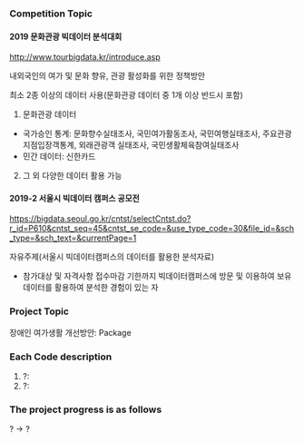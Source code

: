 ### Competition Topic
#### 2019 문화관광 빅데이터 분석대회  
http://www.tourbigdata.kr/introduce.asp

내외국인의 여가 및 문화 향유, 관광 활성화를 위한 정책방안

최소 2종 이상의 데이터 사용(문화관광 데이터 중 1개 이상 반드시 포함)
1) 문화관광 데이터
- 국가승인 통계: 문화향수실태조사, 국민여가활동조사, 국민여행실태조사, 주요관광지점입장객통계, 외래관광객 실태조사, 국민생활체육참여실태조사
- 민간 데이터: 신한카드
2) 그 외 다양한 데이터 활용 가능

#### 2019-2 서울시 빅데이터 캠퍼스 공모전  
https://bigdata.seoul.go.kr/cntst/selectCntst.do?r_id=P610&cntst_seq=45&cntst_se_code=&use_type_code=30&file_id=&sch_type=&sch_text=&currentPage=1

자유주제(서울시 빅데이터캠퍼스의 데이터를 활용한 분석자료)

* 참가대상 및 자격사항
접수마감 기한까지 빅데이터캠퍼스에 방문 및 이용하여 보유 데이터를 활용하여 분석한 경험이 있는 자

### Project Topic
장애인 여가생활 개선방안: Package

### Each Code description
1. ?:
2. ?:

### The project progress is as follows
? -> ?

